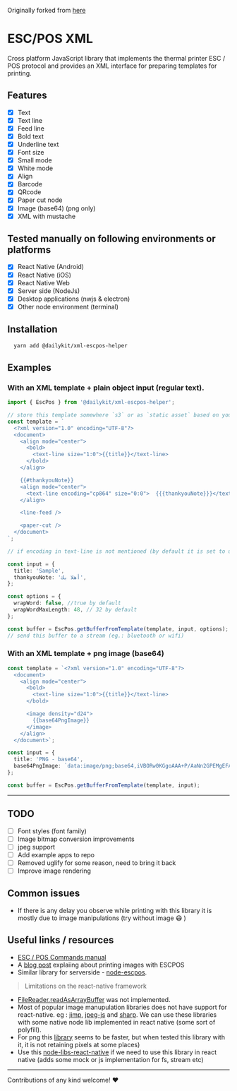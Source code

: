 Originally forked from [here](https://github.com/ingoncalves/escpos-xml)

# ESC/POS XML

Cross platform JavaScript library that implements the thermal printer ESC / POS protocol and provides an XML interface for preparing templates for printing.

## Features

- [x] Text
- [x] Text line
- [x] Feed line
- [x] Bold text
- [x] Underline text
- [x] Font size
- [x] Small mode
- [x] White mode
- [x] Align
- [x] Barcode
- [x] QRcode
- [x] Paper cut node
- [x] Image (base64) (png only)
- [x] XML with mustache

## Tested manually on following environments or platforms

- [x] React Native (Android)
- [x] React Native (iOS)
- [x] React Native Web
- [x] Server side (NodeJs)
- [x] Desktop applications (nwjs &amp; electron)
- [x] Other node environment (terminal)

## Installation

```bash
  yarn add @dailykit/xml-escpos-helper
```

## Examples

### With an XML template + plain object input (regular text).

```ts
import { EscPos } from '@dailykit/xml-escpos-helper';

// store this template somewhere `s3` or as `static asset` based on your preference
const template = `
  <?xml version="1.0" encoding="UTF-8"?>
  <document>
    <align mode="center">
      <bold>
        <text-line size="1:0">{{title}}</text-line>
      </bold>
    </align>

    {{#thankyouNote}}
    <align mode="center">
      <text-line encoding="cp864" size="0:0">  {{{thankyouNote}}}</text-line>
    </align>

    <line-feed />

    <paper-cut />
  </document>
`;

// if encoding in text-line is not mentioned (by default it is set to utf8)

const input = {
  title: 'Sample',
  thankyouNote: 'أهلا بك',
};

const options = {
  wrapWord: false, //true by default
  wrapWordMaxLength: 48, // 32 by default
};

const buffer = EscPos.getBufferFromTemplate(template, input, options);
// send this buffer to a stream (eg.: bluetooth or wifi)
```

### With an XML template + png image (base64)

```ts
const template = `<?xml version="1.0" encoding="UTF-8"?>
  <document>
    <align mode="center">
      <bold>
        <text-line size="1:0">{{title}}</text-line>
      </bold>

      <image density="d24">
        {{base64PngImage}}
      </image>
    </align>
  </document>`;

const input = {
  title: 'PNG - base64',
  base64PngImage: `data:image/png;base64,iVBORw0KGgoAAA+P/AaNn2GPEMgEFAAAAAElFTkSuQmCC`,
};

const buffer = EscPos.getBufferFromTemplate(template, input);
```

---

## TODO

- [ ] Font styles (font family)
- [ ] Image bitmap conversion improvements
- [ ] jpeg support
- [ ] Add example apps to repo
- [ ] Removed uglify for some reason, need to bring it back
- [ ] Improve image rendering

## Common issues

- If there is any delay you observe while printing with this library it is mostly due to image manipulations (try without image :mask: )

## Useful links / resources

- [ESC / POS Commands manual](./resources/ESCPOS_Command_Manual.pdf)
- A [blog post](https://www.visuality.pl/posts/thermal-printer-protocols-for-image-and-text#:~:text=How%20can%20we%20print%20an,command%20language%20of%20thermal%20printers) explaiing about printing images with ESCPOS
- Similar library for serverside - [node-escpos](https://github.com/song940/node-escpos).

> Limitations on the react-native framework

- [FileReader.readAsArrayBuffer](https://github.com/facebook/react-native/issues/21209) was not implemented.
- Most of popular image manupulation libraries does not have support for react-native. eg : [jimp](https://www.npmjs.com/package/jimp), [jpeg-js](https://www.npmjs.com/package/jpeg-js) and [sharp](https://www.npmjs.com/package/sharp). We can use these libraries with some native node lib implemented in react native (some sort of polyfill).
- For png this [library](https://github.com/photopea/UPNG.js) seems to be faster, but when tested this library with it, it is not retaining pixels at some places)
- Use this [node-libs-react-native](https://www.npmjs.com/package/node-libs-react-native) if we need to use this library in react native (adds some mock or js implementation for fs, stream etc)

---

Contributions of any kind welcome! :heart:
